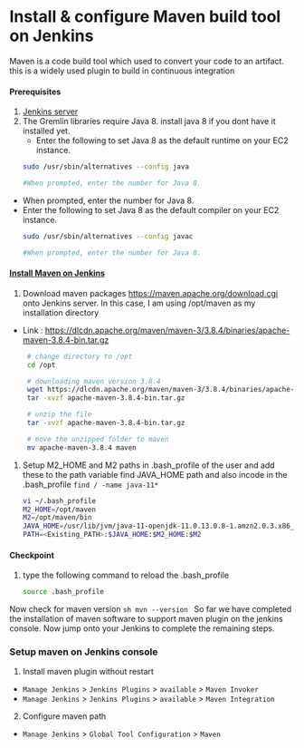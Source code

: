 #  Install & configure Maven build tool on Jenkins
Maven is a code build tool which used to convert your code to an artifact. this is a widely used plugin to build in continuous integration


#### Prerequisites
1. [Jenkins server](https://github.com/ValaxyTechDevops/DevOps-Project/blob/master/LAB_1/Jenkins_Installation.MD)
2. The Gremlin libraries require Java 8. install java 8 if you dont have it installed yet. 
   - Enter the following to set Java 8 as the default runtime on your EC2 instance.
    ```sh
    sudo /usr/sbin/alternatives --config java

    #When prompted, enter the number for Java 8.
    ```
  - When prompted, enter the number for Java 8.
  - Enter the following to set Java 8 as the default compiler on your EC2 instance.
    ```sh
    sudo /usr/sbin/alternatives --config javac

    #When prompted, enter the number for Java 8.
    ```
#### [Install Maven on Jenkins](https://linuxize.com/post/how-to-install-apache-maven-on-centos-8/)
1. Download maven packages https://maven.apache.org/download.cgi onto Jenkins server. In this case, I am using /opt/maven as my installation directory

 - Link :  https://dlcdn.apache.org/maven/maven-3/3.8.4/binaries/apache-maven-3.8.4-bin.tar.gz
 
    ```sh
     # change directory to /opt
     cd /opt
    ```
    ```sh
     # downloading maven version 3.8.4
     wget https://dlcdn.apache.org/maven/maven-3/3.8.4/binaries/apache-maven-3.8.4-bin.tar.gz
     tar -xvzf apache-maven-3.8.4-bin.tar.gz
    ```
    ```sh
     # unzip the file 
     tar -xvzf apache-maven-3.8.4-bin.tar.gz
    ```

    ```sh
     # move the unzipped folder to maven 
     mv apache-maven-3.8.4 maven
    ```
	
1. Setup M2_HOME and M2 paths in .bash_profile of the user and add these to the path variable
   find JAVA_HOME path and also incode in the .bash_profile  ```find / -name java-11*```
    
   ```sh
   vi ~/.bash_profile
   M2_HOME=/opt/maven
   M2=/opt/maven/bin
   JAVA_HOME=/usr/lib/jvm/java-11-openjdk-11.0.13.0.8-1.amzn2.0.3.x86_64
   PATH=<Existing_PATH>:$JAVA_HOME:$M2_HOME:$M2
   ```
#### Checkpoint 
1. type the following command to reload the .bash_profile

    ```sh
    source .bash_profile
    ```
 Now check for maven version 
    ```sh
    mvn --version
    ```
So far we have completed the installation of maven software to support maven plugin on the jenkins console. Now jump onto your Jenkins to complete the remaining steps. 

### Setup maven on Jenkins console
1. Install maven plugin without restart  
  - `Manage Jenkins` > `Jenkins Plugins` > `available` > `Maven Invoker`
  - `Manage Jenkins` > `Jenkins Plugins` > `available` > `Maven Integration`

2. Configure maven path
  - `Manage Jenkins` > `Global Tool Configuration` > `Maven`


